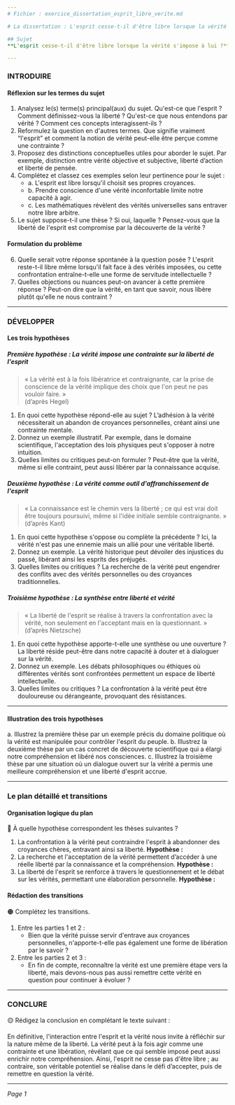 ```yaml
---
# Fichier : exercice_dissertation_esprit_libre_verite.md

# La dissertation : L'esprit cesse-t-il d'être libre lorsque la vérité s'impose à lui ?

## Sujet
**L'esprit cesse-t-il d'être libre lorsque la vérité s'impose à lui ?**

---
```


### INTRODUIRE

#### Réflexion sur les termes du sujet

1. Analysez le(s) terme(s) principal(aux) du sujet. Qu'est-ce que l'esprit ? Comment définissez-vous la liberté ? Qu'est-ce que nous entendons par vérité ? Comment ces concepts interagissent-ils ?
2. Reformulez la question en d'autres termes. Que signifie vraiment “l'esprit” et comment la notion de vérité peut-elle être perçue comme une contrainte ?
3. Proposez des distinctions conceptuelles utiles pour aborder le sujet. Par exemple, distinction entre vérité objective et subjective, liberté d’action et liberté de pensée.
4. Complétez et classez ces exemples selon leur pertinence pour le sujet :
   - a. L'esprit est libre lorsqu'il choisit ses propres croyances.
   - b. Prendre conscience d'une vérité inconfortable limite notre capacité à agir.
   - c. Les mathématiques révèlent des vérités universelles sans entraver notre libre arbitre.
5. Le sujet suppose-t-il une thèse ? Si oui, laquelle ? Pensez-vous que la liberté de l'esprit est compromise par la découverte de la vérité ?

#### Formulation du problème

6. Quelle serait votre réponse spontanée à la question posée ? L'esprit reste-t-il libre même lorsqu'il fait face à des vérités imposées, ou cette confrontation entraîne-t-elle une forme de servitude intellectuelle ?
7. Quelles objections ou nuances peut-on avancer à cette première réponse ? Peut-on dire que la vérité, en tant que savoir, nous libère plutôt qu'elle ne nous contraint ?

---

### DÉVELOPPER

#### Les trois hypothèses

##### Première hypothèse : La vérité impose une contrainte sur la liberté de l'esprit

> « La vérité est à la fois libératrice et contraignante, car la prise de conscience de la vérité implique des choix que l'on peut ne pas vouloir faire. »  
> (d’après Hegel)

1. En quoi cette hypothèse répond-elle au sujet ? L’adhésion à la vérité nécessiterait un abandon de croyances personnelles, créant ainsi une contrainte mentale.
2. Donnez un exemple illustratif. Par exemple, dans le domaine scientifique, l'acceptation des lois physiques peut s'opposer à notre intuition.
3. Quelles limites ou critiques peut-on formuler ? Peut-être que la vérité, même si elle contraint, peut aussi libérer par la connaissance acquise.

##### Deuxième hypothèse : La vérité comme outil d'affranchissement de l'esprit

> « La connaissance est le chemin vers la liberté ; ce qui est vrai doit être toujours poursuivi, même si l'idée initiale semble contraignante. »  
> (d’après Kant)

1. En quoi cette hypothèse s'oppose ou complète la précédente ? Ici, la vérité n'est pas une ennemie mais un allié pour une véritable liberté.
2. Donnez un exemple. La vérité historique peut dévoiler des injustices du passé, libérant ainsi les esprits des préjugés.
3. Quelles limites ou critiques ? La recherche de la vérité peut engendrer des conflits avec des vérités personnelles ou des croyances traditionnelles.

##### Troisième hypothèse : La synthèse entre liberté et vérité

> « La liberté de l'esprit se réalise à travers la confrontation avec la vérité, non seulement en l'acceptant mais en la questionnant. »  
> (d’après Nietzsche)

1. En quoi cette hypothèse apporte-t-elle une synthèse ou une ouverture ? La liberté réside peut-être dans notre capacité à douter et à dialoguer sur la vérité.
2. Donnez un exemple. Les débats philosophiques ou éthiques où différentes vérités sont confrontées permettent un espace de liberté intellectuelle.
3. Quelles limites ou critiques ? La confrontation à la vérité peut être douloureuse ou dérangeante, provoquant des résistances.

---

#### Illustration des trois hypothèses

a. Illustrez la première thèse par un exemple précis du domaine politique où la vérité est manipulée pour contrôler l'esprit du peuple.
b. Illustrez la deuxième thèse par un cas concret de découverte scientifique qui a élargi notre compréhension et libéré nos consciences.
c. Illustrez la troisième thèse par une situation où un dialogue ouvert sur la vérité a permis une meilleure compréhension et une liberté d'esprit accrue.

---

### Le plan détaillé et transitions

#### Organisation logique du plan

🔴 À quelle hypothèse correspondent les thèses suivantes ?

1. La confrontation à la vérité peut contraindre l'esprit à abandonner des croyances chères, entravant ainsi sa liberté. **Hypothèse :**
2. La recherche et l'acceptation de la vérité permettent d’accéder à une réelle liberté par la connaissance et la compréhension. **Hypothèse :**
3. La liberté de l'esprit se renforce à travers le questionnement et le débat sur les vérités, permettant une élaboration personnelle. **Hypothèse :**

#### Rédaction des transitions

🟠 Complétez les transitions.

1. Entre les parties 1 et 2 :  
   - Bien que la vérité puisse servir d'entrave aux croyances personnelles, n'apporte-t-elle pas également une forme de libération par le savoir ?
2. Entre les parties 2 et 3 :  
   - En fin de compte, reconnaître la vérité est une première étape vers la liberté, mais devons-nous pas aussi remettre cette vérité en question pour continuer à évoluer ?

---

### CONCLURE

🟡 Rédigez la conclusion en complétant le texte suivant :

En définitive, l'interaction entre l'esprit et la vérité nous invite à réfléchir sur la nature même de la liberté. La vérité peut à la fois agir comme une contrainte et une libération, révélant que ce qui semble imposé peut aussi enrichir notre compréhension. Ainsi, l'esprit ne cesse pas d'être libre ; au contraire, son véritable potentiel se réalise dans le défi d’accepter, puis de remettre en question la vérité.

--- 

*Page 1*